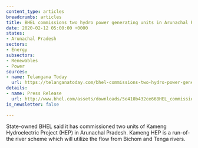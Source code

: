 ```yaml
---
content_type: articles
breadcrumbs: articles
title: BHEL commissions two hydro power generating units in Arunachal Pradesh
date: 2020-02-12 05:00:00 +0000
states:
- Arunachal Pradesh
sectors:
- Energy
subsectors:
- Renewables
- Power
sources:
- name: Telangana Today
  url: https://telanganatoday.com/bhel-commissions-two-hydro-power-generating-units-in-arunachal-pradesh
details:
- name: Press Release
  url: http://www.bhel.com/assets/downloads/5e410b432ce66BHEL_commissions_two_hydro_power_generating_units_in_Arunachal_Pradesh.pdf
is_newsletter: false

---
```

State-owned BHEL said it has commissioned two units of Kameng Hydroelectric Project (HEP) in Arunachal Pradesh. Kameng HEP is a run-of-the river scheme which will utilize the flow from Bichom and Tenga rivers.
